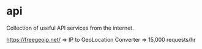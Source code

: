 # api
Collection of useful API services from the internet.

https://freegeoip.net/
=> IP to GeoLocation Converter
=> 15,000 requests/hr
